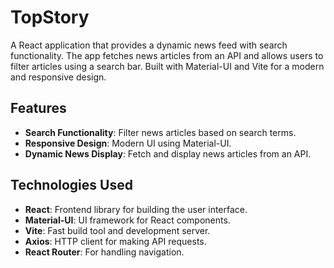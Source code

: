 # TopStory

A React application that provides a dynamic news feed with search functionality. The app fetches news articles from an API and allows users to filter articles using a search bar. Built with Material-UI and Vite for a modern and responsive design.

## Features

- **Search Functionality**: Filter news articles based on search terms.
- **Responsive Design**: Modern UI using Material-UI.
- **Dynamic News Display**: Fetch and display news articles from an API.

## Technologies Used

- **React**: Frontend library for building the user interface.
- **Material-UI**: UI framework for React components.
- **Vite**: Fast build tool and development server.
- **Axios**: HTTP client for making API requests.
- **React Router**: For handling navigation.
